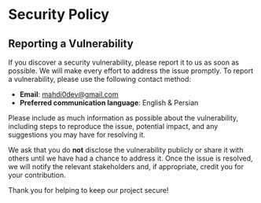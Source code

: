 # Security Policy

## Reporting a Vulnerability

If you discover a security vulnerability, please report it to us as soon as possible. We will make every effort to address the issue promptly. To report a vulnerability, please use the following contact method:

- **Email**: mahdi0dev@gmail.com
- **Preferred communication language**: English & Persian

Please include as much information as possible about the vulnerability, including steps to reproduce the issue, potential impact, and any suggestions you may have for resolving it.

We ask that you do **not** disclose the vulnerability publicly or share it with others until we have had a chance to address it. Once the issue is resolved, we will notify the relevant stakeholders and, if appropriate, credit you for your contribution.

Thank you for helping to keep our project secure!
